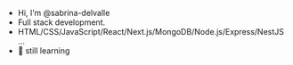 -  Hi, I’m @sabrina-delvalle
-  Full stack development.
-  HTML/CSS/JavaScript/React/Next.js/MongoDB/Node.js/Express/NestJS...
- 💞️ still learning

<!---
sabrina-delvalle/sabrina-delvalle is a ✨ special ✨ repository because its `README.md` (this file) appears on your GitHub profile.
--->
